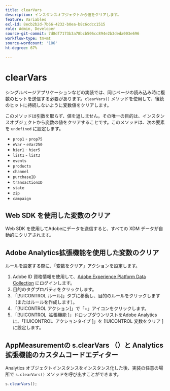 ```yaml
---
title: clearVars
description: インスタンスオブジェクトから値をクリアします。
feature: Variables
exl-id: 8ecb2b2d-7b66-4232-b0ea-b8c6cdcc1515
role: Admin, Developer
source-git-commit: 7d8df7173b3a78bcb506cc894e2b3deda003e696
workflow-type: tm+mt
source-wordcount: '186'
ht-degree: 67%

---
```


# clearVars

シングルページアプリケーションなどの実装では、同じページの読み込み時に複数のヒットを送信する必要があります。`clearVars()` メソッドを使用して、後続のヒットに持続しないように変数値をクリアします。

このメソッドは引数を取らず、値を返しません。その唯一の目的は、インスタンスオブジェクトから変数の値をクリアすることです。このメソッドは、次の要素を `undefined` に設定します。

* `prop1` - `prop75`
* `eVar` - `eVar250`
* `hier1` - `hier5`
* `list1` - `list3`
* `events`
* `products`
* `channel`
* `purchaseID`
* `transactionID`
* `state`
* `zip`
* `campaign`

## Web SDK を使用した変数のクリア

Web SDK を使用してAdobeにデータを送信すると、すべての XDM データが自動的にクリアされます。

## Adobe Analytics拡張機能を使用した変数のクリア

ルールを設定する際に、「変数をクリア」アクションを設定します。

1. Adobe ID 資格情報を使用して、[Adobe Experience Platform Data Collection](https://experience.adobe.com/data-collection) にログインします。
2. 目的のタグプロパティをクリックします。
3. 「[!UICONTROL ルール]」タブに移動し、目的のルールをクリックします（またはルールを作成します）。
4. 「[!UICONTROL アクション]」で「+」アイコンをクリックします。
5. 「[!UICONTROL &#x200B; 拡張機能 &#x200B;]」ドロップダウンリストをAdobe Analyticsに、「[!UICONTROL &#x200B; アクションタイプ &#x200B;]」を [!UICONTROL &#x200B; 変数をクリア &#x200B;] に設定します。

## AppMeasurementの s.clearVars （）と Analytics 拡張機能のカスタムコードエディター

Analytics オブジェクトインスタンスをインスタンス化した後、実装の任意の場所で `s.clearVars()` メソッドを呼び出すことができます。

```js
s.clearVars();
```
